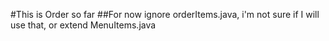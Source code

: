 #This is Order so far
##For now ignore orderItems.java, i'm not sure if I will use that, or extend MenuItems.java
